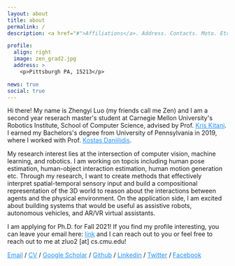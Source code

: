 ```yaml
---
layout: about
title: about
permalink: /
description: <a href="#">Affiliations</a>. Address. Contacts. Moto. Etc.

profile:
  align: right
  image: zen_grad2.jpg
  address: >
    <p>Pittsburgh PA, 15213</p>

news: true
social: true
---
```




Hi there! My name is Zhengyi Luo (my friends call me Zen) and I am a second year reserach master's student at Carnegie Mellon University's Robotics Institute, School of Computer Science, advised by Prof. <a style="color:DodgerBlue" href="http://www.cs.cmu.edu/~kkitani/"><u>Kris Kitani</u></a>. I earned my Bachelors's degree from University of Pennsylvania in 2019, where I worked with Prof. <a style="color:DodgerBlue" href="https://www.cis.upenn.edu/~kostas/"><u>Kostas Daniilidis</u></a>.

My research interest lies at the intersection of computer vision, machine learning, and robotics. I am working on topcis including human pose estimation, human-object interaction estimation, human motion generation etc. Through my research, I want to create methods that effectively interpret spatial-temporal sensory input and build a compositional representation of the 3D world to reason about the interactions between agents and the physical environment. On the application side, I am excited about building systems that would be useful as assistive robots, autonomous vehicles, and AR/VR virtual assistants. 

I am applying for Ph.D. for Fall 2021! If you find my profile interesting, you can leave your email here: <a style="color:DodgerBlue" href="https://forms.gle/5kCgzrNSBZSbufPr7">link</a> and I can reach out to you or feel free to reach out to me at zluo2 [at] cs.cmu.edu!

<div >


<a style="color:DodgerBlue" href="mailto:zluo2@cs.cmu.edu">Email</a>
/
<a style="color:DodgerBlue" href="assets/pdf/Zhengyi_Luo_CV.pdf">CV</a>
/
<a  style="color:DodgerBlue" href="https://scholar.google.com/citations?user=lHPTxGsAAAAJ&hl=en">Google Scholar</a>
/
<a  style="color:DodgerBlue" href="https://github.com/ZhengyiLuo">Github</a>
/
<a  style="color:DodgerBlue" href="https://www.linkedin.com/in/zhengyi-zen-luo-726156105/">Linkedin</a>
/
<a  style="color:DodgerBlue" href="https://twitter.com/zhengyiluo?lang=en">Twitter</a>
/
<a  style="color:DodgerBlue" href="https://m.facebook.com/public/Zen-Zhengyi-Luo">Facebook</a>


</div>